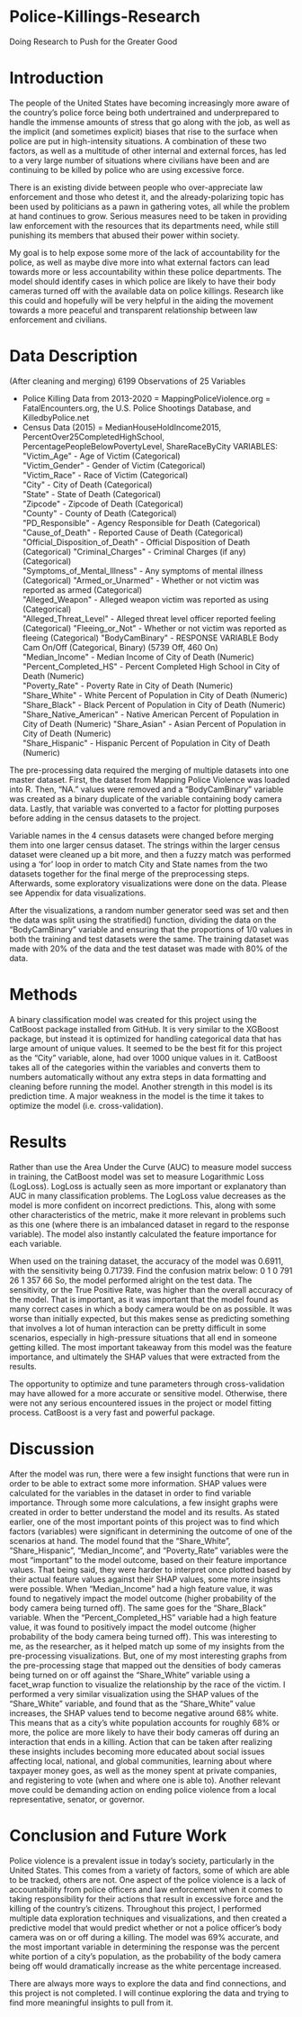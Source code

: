 # Police-Killings-Research
Doing Research to Push for the Greater Good


# Introduction
The people of the United States have becoming increasingly more aware of the country’s police force being both undertrained and underprepared to handle the immense amounts of stress that go along with the job, as well as the implicit (and sometimes explicit) biases that rise to the surface when police are put in high-intensity situations. A combination of these two factors, as well as a multitude of other internal and external forces, has led to a very large number of situations where civilians have been and are continuing to be killed by police who are using excessive force. 

There is an existing divide between people who over-appreciate law enforcement and those who detest it, and the already-polarizing topic has been used by politicians as a pawn in gathering votes, all while the problem at hand continues to grow. Serious measures need to be taken in providing law enforcement with the resources that its departments need, while still punishing its members that abused their power within society. 

My goal is to help expose some more of the lack of accountability for the police, as well as maybe dive more into what external factors can lead towards more or less accountability within these police departments. The model should identify cases in which police are likely to have their body cameras turned off with the available data on police killings. Research like this could and hopefully will be very helpful in the aiding the movement towards a more peaceful and transparent relationship between law enforcement and civilians. 


# Data Description 
(After cleaning and merging)
6199 Observations of 25 Variables
-	Police Killing Data from 2013-2020 = MappingPoliceViolence.org = FatalEncounters.org, the U.S. Police Shootings Database, and KilledbyPolice.net
-	Census Data (2015) = MedianHouseHoldIncome2015, PercentOver25CompletedHighSchool, PercentagePeopleBelowPovertyLevel, ShareRaceByCity
VARIABLES:
"Victim_Age" - Age of Victim   (Categorical)                           
"Victim_Gender" - Gender of Victim   (Categorical)       
"Victim_Race" - Race of Victim   (Categorical)            
"City" - City of Death    (Categorical)                 
"State" - State of Death   (Categorical)                 
"Zipcode" - Zipcode of Death   (Categorical)              
"County" - County of Death    (Categorical)              
"PD_Responsible" - Agency Responsible for Death    (Categorical)      
"Cause_of_Death" - Reported Cause of Death    (Categorical)       
"Official_Disposition_of_Death" - Official Disposition of Death   (Categorical)
"Criminal_Charges" - Criminal Charges (if any)   (Categorical)    
"Symptoms_of_Mental_Illness" - Any symptoms of mental illness   (Categorical)
"Armed_or_Unarmed" - Whether or not victim was reported as armed    (Categorical)  
"Alleged_Weapon" - Alleged weapon victim was reported as using   (Categorical)     
"Alleged_Threat_Level" - Alleged threat level officer reported feeling   (Categorical)
"Fleeing_or_Not" - Whether or not victim was reported as fleeing   (Categorical) 
"BodyCamBinary" - RESPONSE VARIABLE  Body Cam On/Off  (Categorical, Binary) 
(5739 Off, 460 On)  
"Median_Income" - Median Income of City of Death    (Numeric)     
"Percent_Completed_HS" - Percent Completed High School in City of Death    (Numeric)  
"Poverty_Rate" - Poverty Rate in City of Death    (Numeric)     
"Share_White" - White Percent of Population in City of Death    (Numeric)       
"Share_Black" - Black Percent of Population in City of Death    (Numeric)        
"Share_Native_American" - Native American Percent of Population in City of Death   (Numeric)
"Share_Asian" - Asian Percent of Population in City of Death    (Numeric)         
"Share_Hispanic" - Hispanic Percent of Population in City of Death   (Numeric)


The pre-processing data required the merging of multiple datasets into one master dataset. First, the dataset from Mapping Police Violence was loaded into R. Then, “NA.” values were removed and a “BodyCamBinary” variable was created as a binary duplicate of the variable containing body camera data. Lastly, that variable was converted to a factor for plotting purposes before adding in the census datasets to the project.

Variable names in the 4 census datasets were changed before merging them into one larger census dataset. The strings within the larger census dataset were cleaned up a bit more, and then a fuzzy match was performed using a ‘for’ loop in order to match City and State names from the two datasets together for the final merge of the preprocessing steps. Afterwards, some exploratory visualizations were done on the data. Please see Appendix for data visualizations. 

After the visualizations, a random number generator seed was set and then the data was split using the stratified() function, dividing the data on the “BodyCamBinary” variable and ensuring that the proportions of 1/0 values in both the training and test datasets were the same. The training dataset was made with 20% of the data and the test dataset was made with 80% of the data. 

# Methods

A binary classification model was created for this project using the CatBoost package installed from GitHub. It is very similar to the XGBoost package, but instead it is optimized for handling categorical data that has large amount of unique values. It seemed to be the best fit for this project as the “City” variable, alone, had over 1000 unique values in it. CatBoost takes all of the categories within the variables and converts them to numbers automatically without any extra steps in data formatting and cleaning before running the model. Another strength in this model is its prediction time. A major weakness in the model is the time it takes to optimize the model (i.e. cross-validation). 

# Results

Rather than use the Area Under the Curve (AUC) to measure model success in training, the CatBoost model was set to measure Logarithmic Loss (LogLoss). LogLoss is actually seen as more important or explanatory than AUC in many classification problems. The LogLoss value decreases as the model is more confident on incorrect predictions. This, along with some other characteristics of the metric, make it more relevant in problems such as this one (where there is an imbalanced dataset in regard to the response variable). The model also instantly calculated the feature importance for each variable. 

When used on the training dataset, the accuracy of the model was 0.6911, with the sensitivity being 0.71739. Find the confusion matrix below:
     0   1
  0 791  26
  1 357  66
So, the model performed alright on the test data. The sensitivity, or the True Positive Rate, was higher than the overall accuracy of the model. That is important, as it was important that the model found as many correct cases in which a body camera would be on as possible. It was worse than initially expected, but this makes sense as predicting something that involves a lot of human interaction can be pretty difficult in some scenarios, especially in high-pressure situations that all end in someone getting killed. The most important takeaway from this model was the feature importance, and ultimately the SHAP values that were extracted from the results.  

The opportunity to optimize and tune parameters through cross-validation may have allowed for a more accurate or sensitive model. Otherwise, there were not any serious encountered issues in the project or model fitting process. CatBoost is a very fast and powerful package. 

# Discussion

After the model was run, there were a few insight functions that were run in order to be able to extract some more information. SHAP values were calculated for the variables in the dataset in order to find variable importance. Through some more calculations, a few insight graphs were created in order to better understand the model and its results. As stated earlier, one of the most important points of this project was to find which factors (variables) were significant in determining the outcome of one of the scenarios at hand. 
The model found that the “Share_White”, “Share_Hispanic”, “Median_Income”, and “Poverty_Rate” variables were the most “important” to the model outcome, based on their feature importance values. That being said, they were harder to interpret once plotted based by their actual feature values against their SHAP values, some more insights were possible. When “Median_Income” had a high feature value, it was found to negatively impact the model outcome (higher probability of the body camera being turned off). The same goes for the “Share_Black” variable. When the “Percent_Completed_HS” variable had a high feature value, it was found to positively impact the model outcome (higher probability of the body camera being turned off). This was interesting to me, as the researcher, as it helped match up some of my insights from the pre-processing visualizations. But, one of my most interesting graphs from the pre-processing stage that mapped out the densities of body cameras being turned on or off against the “Share_White” variable using a facet_wrap function to visualize the relationship by the race of the victim. I performed a very similar visualization using the SHAP values of the “Share_White” variable, and found that as the “Share_White” value increases, the SHAP values tend to become negative around 68% white. This means that as a city’s white population accounts for roughly 68% or more, the police are more likely to have their body cameras off during an interaction that ends in a killing. 
Action that can be taken after realizing these insights includes becoming more educated about social issues affecting local, national, and global communities, learning about where taxpayer money goes, as well as the money spent at private companies, and registering to vote (when and where one is able to). Another relevant move could be demanding action on ending police violence from a local representative, senator, or governor. 

# Conclusion and Future Work

Police violence is a prevalent issue in today’s society, particularly in the United States. This comes from a variety of factors, some of which are able to be tracked, others are not. One aspect of the police violence is a lack of accountability from police officers and law enforcement when it comes to taking responsibility for their actions that result in excessive force and the killing of the country’s citizens. Throughout this project, I performed multiple data exploration techniques and visualizations, and then created a predictive model that would predict whether or not a police officer’s body camera was on or off during a killing. The model was 69% accurate, and the most important variable in determining the response was the percent white portion of a city’s population, as the probability of the body camera being off would dramatically increase as the white percentage increased. 

There are always more ways to explore the data and find connections, and this project is not completed. I will continue exploring the data and trying to find more meaningful insights to pull from it. 
